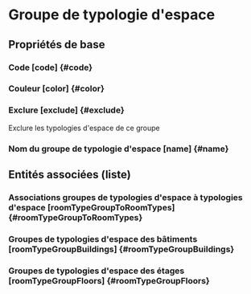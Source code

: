 # Groupe de typologie d'espace
<!--- THIS FILE IS GENERATED PLEASE DO NOT EDIT IT DIRECTLY --->



## Propriétés de base

### Code [code] {#code}
        

### Couleur [color] {#color}
        

### Exclure [exclude] {#exclude}
        
Exclure les typologies d'espace de ce groupe
### Nom du groupe de typologie d'espace [name] {#name}
        




## Entités associées (liste)

### Associations groupes de typologies d'espace à typologies d'espace [roomTypeGroupToRoomTypes] {#roomTypeGroupToRoomTypes}
        

### Groupes de typologies d'espace des bâtiments [roomTypeGroupBuildings] {#roomTypeGroupBuildings}
        

### Groupes de typologies d'espace des étages [roomTypeGroupFloors] {#roomTypeGroupFloors}
        




